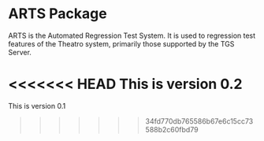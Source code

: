 # ARTS Package

ARTS is the Automated Regression Test System. It is used to regression test
features of the Theatro system, primarily those supported by the TGS Server.

<<<<<<< HEAD
This is version 0.2
=======
This is version 0.1
>>>>>>> 34fd770db765586b67e6c15cc73588b2c60fbd79
